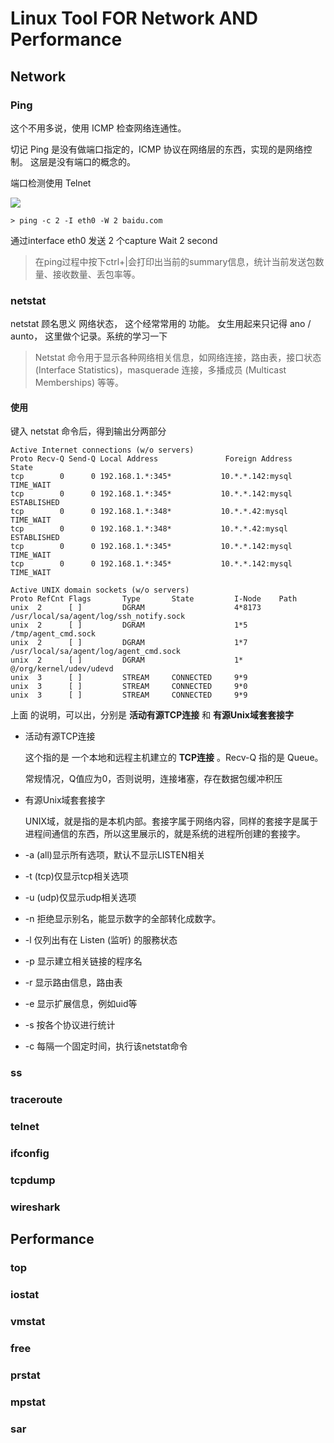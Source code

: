 # Linux Tool FOR Network AND Performance

## Network

### Ping

这个不用多说，使用 ICMP 检查网络连通性。

切记 Ping 是没有做端口指定的，ICMP 协议在网络层的东西，实现的是网络控制。 这层是没有端口的概念的。

端口检测使用 Telnet 

![](https://upload-images.jianshu.io/upload_images/3130736-a459d885684f4c00?imageMogr2/auto-orient/strip%7CimageView2/2/w/351)

    > ping -c 2 -I eth0 -W 2 baidu.com

通过interface eth0 发送 2 个capture Wait 2 second

> 在ping过程中按下ctrl+|会打印出当前的summary信息，统计当前发送包数量、接收数量、丢包率等。

### netstat

netstat 顾名思义 网络状态， 这个经常常用的 功能。 女生用起来只记得 ano / aunto， 这里做个记录。系统的学习一下

> Netstat 命令用于显示各种网络相关信息，如网络连接，路由表，接口状态 (Interface Statistics)，masquerade 连接，多播成员 (Multicast Memberships) 等等。

#### 使用

键入 netstat 命令后，得到输出分两部分

    Active Internet connections (w/o servers)
    Proto Recv-Q Send-Q Local Address               Foreign Address         State      
    tcp        0      0 192.168.1.*:345*           10.*.*.142:mysql         TIME_WAIT   
    tcp        0      0 192.168.1.*:345*           10.*.*.142:mysql         ESTABLISHED 
    tcp        0      0 192.168.1.*:348*           10.*.*.42:mysql          TIME_WAIT   
    tcp        0      0 192.168.1.*:348*           10.*.*.42:mysql          ESTABLISHED 
    tcp        0      0 192.168.1.*:345*           10.*.*.142:mysql         TIME_WAIT   
    tcp        0      0 192.168.1.*:345*           10.*.*.142:mysql         TIME_WAIT   

    Active UNIX domain sockets (w/o servers)
    Proto RefCnt Flags       Type       State         I-Node    Path
    unix  2      [ ]         DGRAM                    4*8173 /usr/local/sa/agent/log/ssh_notify.sock
    unix  2      [ ]         DGRAM                    1*5       /tmp/agent_cmd.sock
    unix  2      [ ]         DGRAM                    1*7  /usr/local/sa/agent/log/agent_cmd.sock
    unix  2      [ ]         DGRAM                    1*        @/org/kernel/udev/udevd
    unix  3      [ ]         STREAM     CONNECTED     9*9   
    unix  3      [ ]         STREAM     CONNECTED     9*0   
    unix  3      [ ]         STREAM     CONNECTED     9*9   

上面 的说明，可以出，分别是 **活动有源TCP连接** 和 **有源Unix域套套接字**

- 活动有源TCP连接 

    这个指的是 一个本地和远程主机建立的 **TCP连接** 。Recv-Q 指的是 Queue。

    常规情况，Q值应为0，否则说明，连接堵塞，存在数据包缓冲积压

- 有源Unix域套套接字

    UNIX域，就是指的是本机内部。套接字属于网络内容，同样的套接字是属于进程间通信的东西，所以这里展示的，就是系统的进程所创建的套接字。



- -a (all)显示所有选项，默认不显示LISTEN相关
- -t (tcp)仅显示tcp相关选项
- -u (udp)仅显示udp相关选项
- -n 拒绝显示别名，能显示数字的全部转化成数字。
- -l 仅列出有在 Listen (监听) 的服務状态
- -p 显示建立相关链接的程序名
- -r 显示路由信息，路由表
- -e 显示扩展信息，例如uid等
- -s 按各个协议进行统计
- -c 每隔一个固定时间，执行该netstat命令


### ss

### traceroute

### telnet

### ifconfig

### tcpdump

### wireshark

## Performance

### top

### iostat

### vmstat

### free

### prstat

### mpstat

### sar